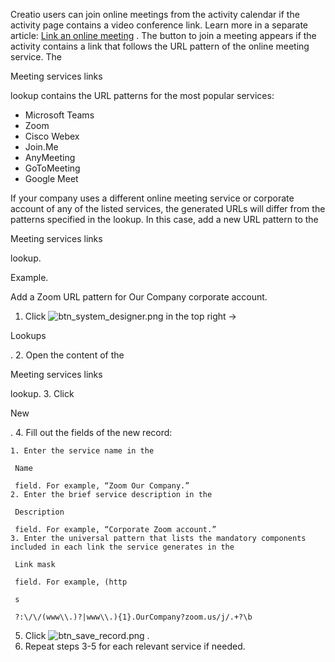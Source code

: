 


 Creatio users can join online meetings from the activity calendar if the activity page contains a video conference link. Learn more in a separate article:
 [Link an online meeting](https://academy.creatio.com/documents?id=2391&anchor=title-2168-2) 
 . The button to join a meeting appears if the activity contains a link that follows the URL pattern of the online meeting service. The
 
 Meeting services links
 
 lookup contains the URL patterns for the most popular services:
 


* Microsoft Teams
* Zoom
* Cisco Webex
* Join.Me
* AnyMeeting
* GoToMeeting
* Google Meet



 If your company uses a different online meeting service or corporate account of any of the listed services, the generated URLs will differ from the patterns specified in the lookup. In this case, add a new URL pattern to the
 
 Meeting services links
 
 lookup.
 





 Example.
 
 Add a Zoom URL pattern for Our Company corporate account.
 



1. Click
 ![btn_system_designer.png](/docs/sites/en/files/images/Setup_and_Administration/online_meetings_services/btn_system_designer.png)
 in the top right →
 
 Lookups
 
 .
2. Open the content of the
 
 Meeting services links
 
 lookup.
3. Click
 
 New
 
 .
4. Fill out the fields of the new record:
 


	1. Enter the service name in the
	 
	 Name
	 
	 field. For example, “Zoom Our Company.”
	2. Enter the brief service description in the
	 
	 Description
	 
	 field. For example, “Corporate Zoom account.”
	3. Enter the universal pattern that lists the mandatory components included in each link the service generates in the
	 
	 Link mask
	 
	 field. For example, (http
	 
	 s
	 
	 ?:\/\/(www\\.)?|www\\.){1}.OurCompany?zoom.us/j/.+?\b
5. Click
 ![btn_save_record.png](/docs/sites/en/files/images/Setup_and_Administration/online_meetings_services/btn_save_record.png)
 .
6. Repeat steps 3-5 for each relevant service if needed.




